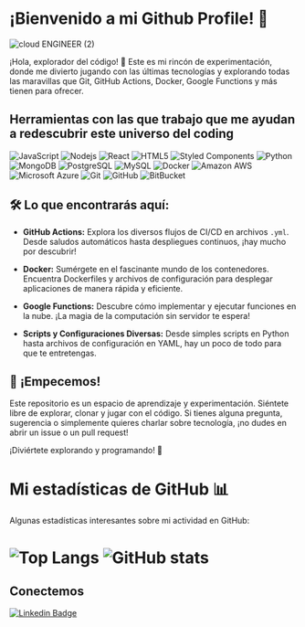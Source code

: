 # ¡Bienvenido a mi Github Profile! 🚀

![cloud ENGINEER (2)](https://github.com/Christianmendez1501/Christianmendez1501/assets/143126480/cb5d93be-9d76-4193-a934-ba6657cd31ee)


¡Hola, explorador del código! 👋 Este es mi rincón de experimentación, donde me divierto jugando con las últimas tecnologías y explorando todas las maravillas que Git, GitHub Actions, Docker, Google Functions y más tienen para ofrecer.

## Herramientas con las que trabajo que me ayudan a redescubrir este universo del coding

![JavaScript](https://img.shields.io/badge/-JavaScript-f0d81e?style=flat-square&logo=javascript&logoColor=black)
![Nodejs](https://img.shields.io/badge/-Nodejs-43853d?style=flat-square&logo=Node.js&logoColor=white)
![React](https://img.shields.io/badge/-React-45b8d8?style=flat-square&logo=react&logoColor=white)
![HTML5](https://img.shields.io/badge/-HTML5-E34F26?style=flat-square&logo=html5&logoColor=white)
![Styled Components](https://img.shields.io/badge/-Styled_Components-db7092?style=flat-square&logo=styled-component&logoColor=whites)
![Python](https://img.shields.io/badge/-Python-f7cc4a?style=flat-square&logo=Python&logoColor=3572a8)
![MongoDB](https://img.shields.io/badge/-MongoDB-13aa52?style=flat-square&logo=mongodb&logoColor=white)
![PostgreSQL](https://img.shields.io/badge/-PostgreSQL-336791?style=flat-square&logo=postgresql&logoColor=white)
![MySQL](https://img.shields.io/badge/-MySQL-black?style=flat-square&logo=mysql&logoColor=white)
![Docker](https://img.shields.io/badge/-Docker-46a2f1?style=flat-square&logo=docker&logoColor=white)
![Amazon AWS](https://img.shields.io/badge/Amazon%20AWS-232F3E?style=flat-square&logo=amazon-aws&logoColor=white)
![Microsoft Azure](https://img.shields.io/badge/Microsoft%20Azure-232F7E?style=flat-square&logo=microsoft-azure&logoColor=white)
![Git](https://img.shields.io/badge/-Git-e84e32?style=flat-square&logo=git&logoColor=white)
![GitHub](https://img.shields.io/badge/-GitHub-181717?style=flat-square&logo=github&logoColor=white)
![BitBucket](https://img.shields.io/badge/-BitBucket-darkblue?style=flat-square&logo=bitbucket&logoColor=white)


## 🛠️ Lo que encontrarás aquí:

- **GitHub Actions:** Explora los diversos flujos de CI/CD en archivos `.yml`. Desde saludos automáticos hasta despliegues continuos, ¡hay mucho por descubrir!

- **Docker:** Sumérgete en el fascinante mundo de los contenedores. Encuentra Dockerfiles y archivos de configuración para desplegar aplicaciones de manera rápida y eficiente.

- **Google Functions:** Descubre cómo implementar y ejecutar funciones en la nube. ¡La magia de la computación sin servidor te espera!

- **Scripts y Configuraciones Diversas:** Desde simples scripts en Python hasta archivos de configuración en YAML, hay un poco de todo para que te entretengas.

## 🚀 ¡Empecemos!

Este repositorio es un espacio de aprendizaje y experimentación. Siéntete libre de explorar, clonar y jugar con el código. Si tienes alguna pregunta, sugerencia o simplemente quieres charlar sobre tecnología, ¡no dudes en abrir un issue o un pull request!

¡Diviértete explorando y programando! 🎉

# Mi estadísticas de GitHub 📊

Algunas estadísticas interesantes sobre mi actividad en GitHub:

# ![Top Langs](https://github-readme-stats.vercel.app/api/top-langs/?username=Christianmendez1501&layout=compact) ![GitHub stats](https://github-readme-stats.vercel.app/api?username=Christianmendez1501&count_private=true&show_icons=true)


## Conectemos

[![Linkedin Badge](https://www.vectorlogo.zone/logos/linkedin/linkedin-tile.svg)](https://www.linkedin.com/in/christiandavidmendez/)

